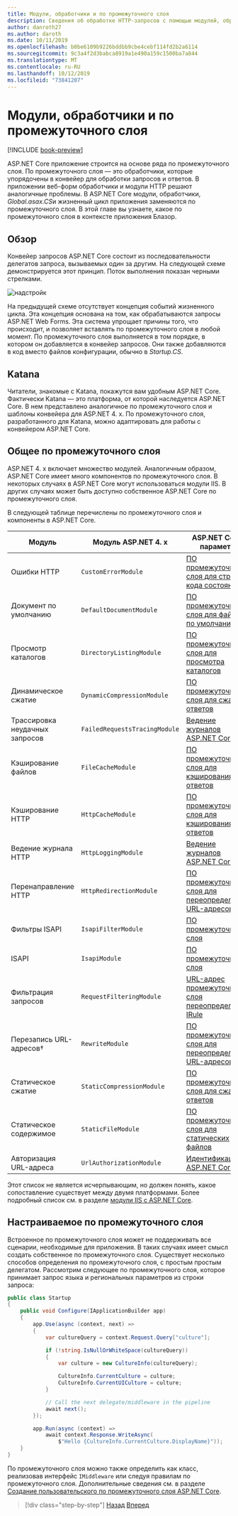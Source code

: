 ```yaml
---
title: Модули, обработчики и по промежуточного слоя
description: Сведения об обработке HTTP-запросов с помощью модулей, обработчиков и по промежуточного слоя.
author: danroth27
ms.author: daroth
ms.date: 10/11/2019
ms.openlocfilehash: b0be6109b9226bddbb9cbe4cebf114fd2b2a6114
ms.sourcegitcommit: 9c3a4f2d3babca8919a1e490a159c1500ba7a844
ms.translationtype: MT
ms.contentlocale: ru-RU
ms.lasthandoff: 10/12/2019
ms.locfileid: "73841207"
---
```

# <a name="modules-handlers-and-middleware"></a>Модули, обработчики и по промежуточного слоя

[!INCLUDE [book-preview](../../../includes/book-preview.md)]

ASP.NET Core приложение строится на основе ряда по промежуточного слоя. По промежуточного слоя — это обработчики, которые упорядочены в конвейер для обработки запросов и ответов. В приложении веб-форм обработчики и модули HTTP решают аналогичные проблемы. В ASP.NET Core модули, обработчики, *Global.asax.CS*и жизненный цикл приложения заменяются по промежуточного слоя. В этой главе вы узнаете, какое по промежуточного слоя в контексте приложения Блазор.

## <a name="overview"></a>Обзор

Конвейер запросов ASP.NET Core состоит из последовательности делегатов запроса, вызываемых один за другим. На следующей схеме демонстрируется этот принцип. Поток выполнения показан черными стрелками.

![надстройк](media/middleware/request-delegate-pipeline.png)

На предыдущей схеме отсутствует концепция событий жизненного цикла. Эта концепция основана на том, как обрабатываются запросы ASP.NET Web Forms. Эта система упрощает причины того, что происходит, и позволяет вставлять по промежуточного слоя в любой момент. По промежуточного слоя выполняется в том порядке, в котором он добавляется в конвейер запросов. Они также добавляются в код вместо файлов конфигурации, обычно в *Startup.CS*.

## <a name="katana"></a>Katana

Читатели, знакомые с Katana, покажутся вам удобным ASP.NET Core. Фактически Katana — это платформа, от которой наследуется ASP.NET Core. В нем представлено аналогичное по промежуточного слоя и шаблоны конвейера для ASP.NET 4. x. По промежуточного слоя, разработанного для Katana, можно адаптировать для работы с конвейером ASP.NET Core.

## <a name="common-middleware"></a>Общее по промежуточного слоя

ASP.NET 4. x включает множество модулей. Аналогичным образом, ASP.NET Core имеет много компонентов по промежуточного слоя. В некоторых случаях в ASP.NET Core могут использоваться модули IIS. В других случаях может быть доступно собственное ASP.NET Core по промежуточного слоя.

В следующей таблице перечислены по промежуточного слоя и компоненты в ASP.NET Core.

|Модуль                 |Модуль ASP.NET 4. x           |ASP.NET Core, параметр|
|-----------------------|-----------------------------|-------------------|
|Ошибки HTTP            |`CustomErrorModule`          |[ПО промежуточного слоя для страниц кода состояния](/aspnet/core/fundamentals/error-handling#usestatuscodepages)|
|Документ по умолчанию       |`DefaultDocumentModule`      |[ПО промежуточного слоя для файлов по умолчанию](/aspnet/core/fundamentals/static-files#serve-a-default-document)|
|Просмотр каталогов     |`DirectoryListingModule`     |[ПО промежуточного слоя для просмотра каталогов](/aspnet/core/fundamentals/static-files#enable-directory-browsing)|
|Динамическое сжатие    |`DynamicCompressionModule`   |[ПО промежуточного слоя для сжатия ответов](/aspnet/core/performance/response-compression)|
|Трассировка неудачных запросов|`FailedRequestsTracingModule`|[Ведение журналов ASP.NET Core](/aspnet/core/fundamentals/logging/index#tracesource-provider)|
|Кэширование файлов           |`FileCacheModule`            |[ПО промежуточного слоя для кэширования ответов](/aspnet/core/performance/caching/middleware)|
|Кэширование HTTP           |`HttpCacheModule`            |[ПО промежуточного слоя для кэширования ответов](/aspnet/core/performance/caching/middleware)|
|Ведение журнала HTTP           |`HttpLoggingModule`          |[Ведение журналов ASP.NET Core](/aspnet/core/fundamentals/logging/index)|
|Перенаправление HTTP       |`HttpRedirectionModule`      |[ПО промежуточного слоя для переопределения URL-адресов](/aspnet/core/fundamentals/url-rewriting)|
|Фильтры ISAPI          |`IsapiFilterModule`          |[ПО промежуточного слоя](/aspnet/core/fundamentals/middleware/index)|
|ISAPI                  |`IsapiModule`                |[ПО промежуточного слоя](/aspnet/core/fundamentals/middleware/index)|
|Фильтрация запросов      |`RequestFilteringModule`     |[URL-адрес промежуточного слоя переопределения IRule](/aspnet/core/fundamentals/url-rewriting#irule-based-rule)|
|Перезапись URL-адресов&#8224;   |`RewriteModule`              |[ПО промежуточного слоя для переопределения URL-адресов](/aspnet/core/fundamentals/url-rewriting)|
|Статическое сжатие     |`StaticCompressionModule`    |[ПО промежуточного слоя для сжатия ответов](/aspnet/core/performance/response-compression)|
|Статическое содержимое         |`StaticFileModule`           |[ПО промежуточного слоя для статических файлов](/aspnet/core/fundamentals/static-files)|
|Авторизация URL-адреса      |`UrlAuthorizationModule`     |[Идентификация ASP.NET Core](/aspnet/core/security/authentication/identity)|

Этот список не является исчерпывающим, но должен понять, какое сопоставление существует между двумя платформами. Более подробный список см. в разделе [модули IIS с ASP.NET Core](/aspnet/core/host-and-deploy/iis/modules).

## <a name="custom-middleware"></a>Настраиваемое по промежуточного слоя

Встроенное по промежуточного слоя может не поддерживать все сценарии, необходимые для приложения. В таких случаях имеет смысл создать собственное по промежуточного слоя. Существует несколько способов определения по промежуточного слоя, с простым простым делегатом. Рассмотрим следующее по промежуточного слоя, которое принимает запрос языка и региональных параметров из строки запроса:

```csharp
public class Startup
{
    public void Configure(IApplicationBuilder app)
    {
        app.Use(async (context, next) =>
        {
            var cultureQuery = context.Request.Query["culture"];

            if (!string.IsNullOrWhiteSpace(cultureQuery))
            {
                var culture = new CultureInfo(cultureQuery);

                CultureInfo.CurrentCulture = culture;
                CultureInfo.CurrentUICulture = culture;
            }

            // Call the next delegate/middleware in the pipeline
            await next();
        });

        app.Run(async (context) =>
            await context.Response.WriteAsync(
                $"Hello {CultureInfo.CurrentCulture.DisplayName}"));
    }
}
```

По промежуточного слоя можно также определить как класс, реализовав интерфейс `IMiddleware` или следуя правилам по промежуточного слоя. Дополнительные сведения см. в разделе [Создание пользовательского по промежуточного слоя ASP.NET Core](/aspnet/core/fundamentals/middleware/write).

>[!div class="step-by-step"]
>[Назад](data.md)
>[Вперед](config.md)
